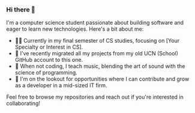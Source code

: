 ### Hi there 👋

I'm a computer science student passionate about building software and eager to learn new technologies. Here's a bit about me:

- 👨‍💻 Currently in my final semester of CS studies, focusing on [Your Specialty or Interest in CS].
- 🔄 I've recently migrated all my projects from my old UCN (School) GitHub account to this one.
- 🎵 When not coding, I teach music, blending the art of sound with the science of programming.
- 🚀 I'm on the lookout for opportunities where I can contribute and grow as a developer in a mid-sized IT firm.

Feel free to browse my repositories and reach out if you're interested in collaborating!

